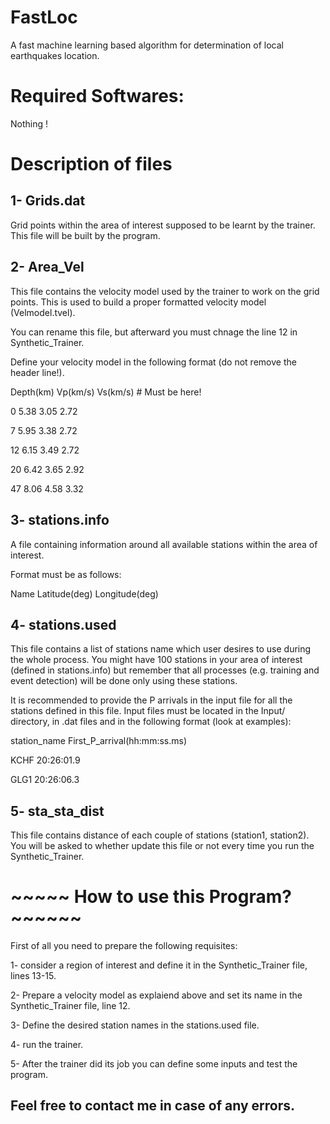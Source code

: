 # FastLoc
A fast machine learning based algorithm for determination of local earthquakes location.

# Required Softwares:
Nothing !

# Description of files

1- Grids.dat
------------

Grid points within the area of interest supposed to be learnt by the trainer. This file will be built by the program.


2- Area_Vel
------------

This file contains the velocity model used by the trainer to work on the grid points. This is used to build a proper formatted velocity model (Velmodel.tvel).

You can rename this file, but afterward you must chnage the line 12 in Synthetic_Trainer.

Define your velocity model in the following format (do not remove the header line!).

Depth(km)  Vp(km/s)  Vs(km/s)  # Must be here!

0	5.38	3.05	2.72

7	5.95	3.38	2.72

12	6.15	3.49	2.72

20	6.42	3.65	2.92

47	8.06 	4.58	3.32

3- stations.info
-----------------

A file containing information around all available stations within the area of interest.

Format must be as follows:

Name Latitude(deg) Longitude(deg)

4- stations.used
----------------

This file contains a list of stations name which user desires to use during the whole process. You might have 100 stations in your area of interest (defined in stations.info) but remember that all processes (e.g. training and event detection) will be done only using these stations.

It is recommended to provide the P arrivals in the input file for all the stations defined in this file. Input files must be located in the Input/ directory, in .dat files and in the following format (look at examples):

station_name First_P_arrival(hh:mm:ss.ms)

KCHF 20:26:01.9

GLG1 20:26:06.3

5- sta_sta_dist
--------------

This file contains distance of each couple of stations (station1, station2). You will be asked to whether update this file or not every time you run the Synthetic_Trainer.

# ~~~~~ How to use this Program? ~~~~~~

First of all you need to prepare the following requisites:

1- consider a region of interest and define it in the Synthetic_Trainer file, lines 13-15.

2- Prepare a velocity model as explaiend above and set its name in the Synthetic_Trainer file, line 12.

3- Define the desired station names in the stations.used file.

4- run the trainer.

5- After the trainer did its job you can define some inputs and test the program.

Feel free to contact me in case of any errors.
----------------------------------------
















